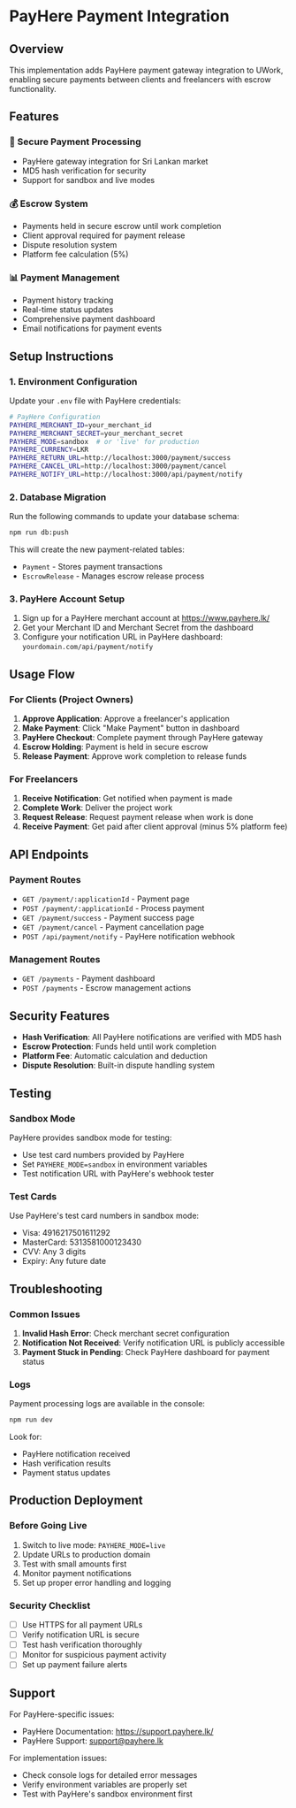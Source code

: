 # PayHere Payment Integration

## Overview

This implementation adds PayHere payment gateway integration to UWork, enabling secure payments between clients and freelancers with escrow functionality.

## Features

### 🔐 Secure Payment Processing
- PayHere gateway integration for Sri Lankan market
- MD5 hash verification for security
- Support for sandbox and live modes

### 💰 Escrow System
- Payments held in secure escrow until work completion
- Client approval required for payment release
- Dispute resolution system
- Platform fee calculation (5%)

### 📊 Payment Management
- Payment history tracking
- Real-time status updates
- Comprehensive payment dashboard
- Email notifications for payment events

## Setup Instructions

### 1. Environment Configuration

Update your `.env` file with PayHere credentials:

```bash
# PayHere Configuration
PAYHERE_MERCHANT_ID=your_merchant_id
PAYHERE_MERCHANT_SECRET=your_merchant_secret
PAYHERE_MODE=sandbox  # or 'live' for production
PAYHERE_CURRENCY=LKR
PAYHERE_RETURN_URL=http://localhost:3000/payment/success
PAYHERE_CANCEL_URL=http://localhost:3000/payment/cancel
PAYHERE_NOTIFY_URL=http://localhost:3000/api/payment/notify
```

### 2. Database Migration

Run the following commands to update your database schema:

```bash
npm run db:push
```

This will create the new payment-related tables:
- `Payment` - Stores payment transactions
- `EscrowRelease` - Manages escrow release process

### 3. PayHere Account Setup

1. Sign up for a PayHere merchant account at https://www.payhere.lk/
2. Get your Merchant ID and Merchant Secret from the dashboard
3. Configure your notification URL in PayHere dashboard: `yourdomain.com/api/payment/notify`

## Usage Flow

### For Clients (Project Owners)

1. **Approve Application**: Approve a freelancer's application
2. **Make Payment**: Click "Make Payment" button in dashboard
3. **PayHere Checkout**: Complete payment through PayHere gateway
4. **Escrow Holding**: Payment is held in secure escrow
5. **Release Payment**: Approve work completion to release funds

### For Freelancers

1. **Receive Notification**: Get notified when payment is made
2. **Complete Work**: Deliver the project work
3. **Request Release**: Request payment release when work is done
4. **Receive Payment**: Get paid after client approval (minus 5% platform fee)

## API Endpoints

### Payment Routes
- `GET /payment/:applicationId` - Payment page
- `POST /payment/:applicationId` - Process payment
- `GET /payment/success` - Payment success page
- `GET /payment/cancel` - Payment cancellation page
- `POST /api/payment/notify` - PayHere notification webhook

### Management Routes
- `GET /payments` - Payment dashboard
- `POST /payments` - Escrow management actions

## Security Features

- **Hash Verification**: All PayHere notifications are verified with MD5 hash
- **Escrow Protection**: Funds held until work completion
- **Platform Fee**: Automatic calculation and deduction
- **Dispute Resolution**: Built-in dispute handling system

## Testing

### Sandbox Mode

PayHere provides sandbox mode for testing:
- Use test card numbers provided by PayHere
- Set `PAYHERE_MODE=sandbox` in environment variables
- Test notification URL with PayHere's webhook tester

### Test Cards

Use PayHere's test card numbers in sandbox mode:
- Visa: 4916217501611292
- MasterCard: 5313581000123430
- CVV: Any 3 digits
- Expiry: Any future date

## Troubleshooting

### Common Issues

1. **Invalid Hash Error**: Check merchant secret configuration
2. **Notification Not Received**: Verify notification URL is publicly accessible
3. **Payment Stuck in Pending**: Check PayHere dashboard for payment status

### Logs

Payment processing logs are available in the console:
```bash
npm run dev
```

Look for:
- PayHere notification received
- Hash verification results
- Payment status updates

## Production Deployment

### Before Going Live

1. Switch to live mode: `PAYHERE_MODE=live`
2. Update URLs to production domain
3. Test with small amounts first
4. Monitor payment notifications
5. Set up proper error handling and logging

### Security Checklist

- [ ] Use HTTPS for all payment URLs
- [ ] Verify notification URL is secure
- [ ] Test hash verification thoroughly
- [ ] Monitor for suspicious payment activity
- [ ] Set up payment failure alerts

## Support

For PayHere-specific issues:
- PayHere Documentation: https://support.payhere.lk/
- PayHere Support: support@payhere.lk

For implementation issues:
- Check console logs for detailed error messages
- Verify environment variables are properly set
- Test with PayHere's sandbox environment first
